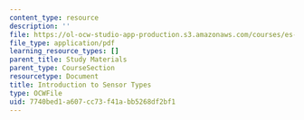 ```yaml
---
content_type: resource
description: ''
file: https://ol-ocw-studio-app-production.s3.amazonaws.com/courses/es-293-lego-robotics-spring-2007/7740bed1a607cc73f41abb5268df2bf1_MITES_293S07_sensors.pdf
file_type: application/pdf
learning_resource_types: []
parent_title: Study Materials
parent_type: CourseSection
resourcetype: Document
title: Introduction to Sensor Types
type: OCWFile
uid: 7740bed1-a607-cc73-f41a-bb5268df2bf1
---
```

